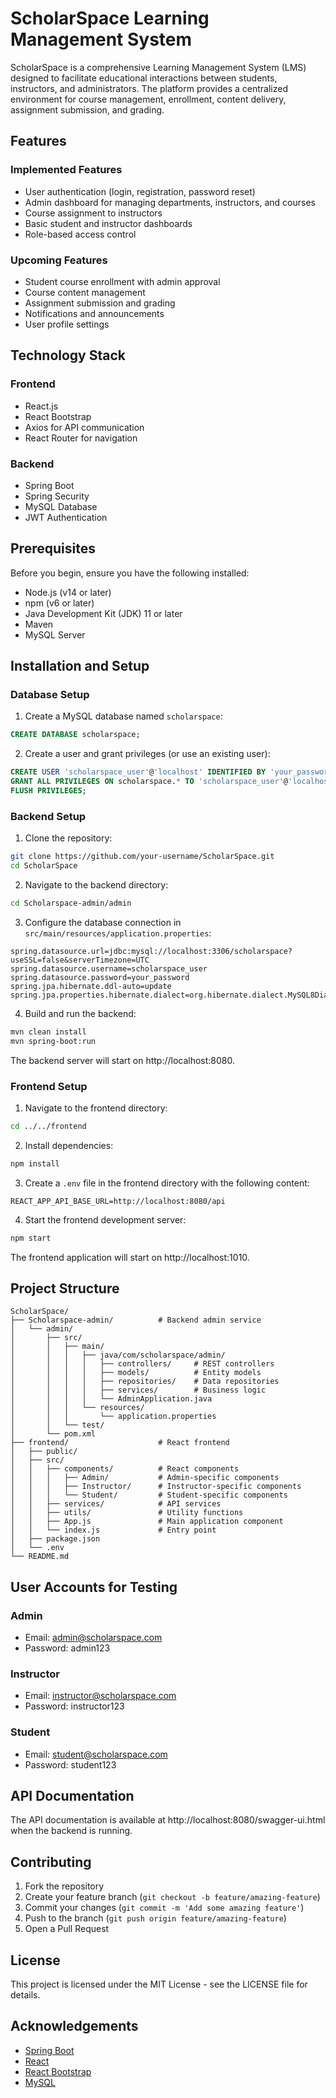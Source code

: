 # ScholarSpace Learning Management System

ScholarSpace is a comprehensive Learning Management System (LMS) designed to facilitate educational interactions between students, instructors, and administrators. The platform provides a centralized environment for course management, enrollment, content delivery, assignment submission, and grading.

## Features

### Implemented Features
- User authentication (login, registration, password reset)
- Admin dashboard for managing departments, instructors, and courses
- Course assignment to instructors
- Basic student and instructor dashboards
- Role-based access control

### Upcoming Features
- Student course enrollment with admin approval
- Course content management
- Assignment submission and grading
- Notifications and announcements
- User profile settings

## Technology Stack

### Frontend
- React.js
- React Bootstrap
- Axios for API communication
- React Router for navigation

### Backend
- Spring Boot
- Spring Security
- MySQL Database
- JWT Authentication

## Prerequisites

Before you begin, ensure you have the following installed:
- Node.js (v14 or later)
- npm (v6 or later)
- Java Development Kit (JDK) 11 or later
- Maven
- MySQL Server

## Installation and Setup

### Database Setup

1. Create a MySQL database named `scholarspace`:
```sql
CREATE DATABASE scholarspace;
```

2. Create a user and grant privileges (or use an existing user):
```sql
CREATE USER 'scholarspace_user'@'localhost' IDENTIFIED BY 'your_password';
GRANT ALL PRIVILEGES ON scholarspace.* TO 'scholarspace_user'@'localhost';
FLUSH PRIVILEGES;
```

### Backend Setup

1. Clone the repository:
```bash
git clone https://github.com/your-username/ScholarSpace.git
cd ScholarSpace
```

2. Navigate to the backend directory:
```bash
cd Scholarspace-admin/admin
```

3. Configure the database connection in `src/main/resources/application.properties`:
```properties
spring.datasource.url=jdbc:mysql://localhost:3306/scholarspace?useSSL=false&serverTimezone=UTC
spring.datasource.username=scholarspace_user
spring.datasource.password=your_password
spring.jpa.hibernate.ddl-auto=update
spring.jpa.properties.hibernate.dialect=org.hibernate.dialect.MySQL8Dialect
```

4. Build and run the backend:
```bash
mvn clean install
mvn spring-boot:run
```

The backend server will start on http://localhost:8080.

### Frontend Setup

1. Navigate to the frontend directory:
```bash
cd ../../frontend
```

2. Install dependencies:
```bash
npm install
```

3. Create a `.env` file in the frontend directory with the following content:
```
REACT_APP_API_BASE_URL=http://localhost:8080/api
```

4. Start the frontend development server:
```bash
npm start
```

The frontend application will start on http://localhost:1010.

## Project Structure

```
ScholarSpace/
├── Scholarspace-admin/          # Backend admin service
│   └── admin/
│       ├── src/
│       │   ├── main/
│       │   │   ├── java/com/scholarspace/admin/
│       │   │   │   ├── controllers/     # REST controllers
│       │   │   │   ├── models/          # Entity models
│       │   │   │   ├── repositories/    # Data repositories
│       │   │   │   ├── services/        # Business logic
│       │   │   │   └── AdminApplication.java
│       │   │   └── resources/
│       │   │       └── application.properties
│       │   └── test/
│       └── pom.xml
├── frontend/                    # React frontend
│   ├── public/
│   ├── src/
│   │   ├── components/          # React components
│   │   │   ├── Admin/           # Admin-specific components
│   │   │   ├── Instructor/      # Instructor-specific components
│   │   │   └── Student/         # Student-specific components
│   │   ├── services/            # API services
│   │   ├── utils/               # Utility functions
│   │   ├── App.js               # Main application component
│   │   └── index.js             # Entry point
│   ├── package.json
│   └── .env
└── README.md
```

## User Accounts for Testing

### Admin
- Email: admin@scholarspace.com
- Password: admin123

### Instructor
- Email: instructor@scholarspace.com
- Password: instructor123

### Student
- Email: student@scholarspace.com
- Password: student123

## API Documentation

The API documentation is available at http://localhost:8080/swagger-ui.html when the backend is running.

## Contributing

1. Fork the repository
2. Create your feature branch (`git checkout -b feature/amazing-feature`)
3. Commit your changes (`git commit -m 'Add some amazing feature'`)
4. Push to the branch (`git push origin feature/amazing-feature`)
5. Open a Pull Request

## License

This project is licensed under the MIT License - see the LICENSE file for details.

## Acknowledgements

- [Spring Boot](https://spring.io/projects/spring-boot)
- [React](https://reactjs.org/)
- [React Bootstrap](https://react-bootstrap.github.io/)
- [MySQL](https://www.mysql.com/)
